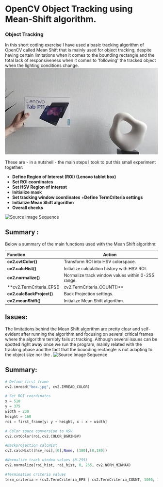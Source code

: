 # OpenCV Object Tracking using Mean-Shift algorithm.
### Object Tracking 

In this short coding exercise I have used a basic tracking algorithm of OpenCV called Mean Shift that is mainly used for object tracking, despite having certain limitations when it comes to the bounding rectangle and the total lack of responsiveness when it comes to 'following' the tracked object when the lighting conditions change. 
![Source Image Sequence](box_.jpg)

These are - in a nutshell - the main steps I took to put this small experiment together:

+ **Define Region of Interest (ROI) (Lenovo tablet box)**
+ **Set ROI coordinates**
+ **Set HSV Region of interest**
+ **Initialize mask**
+ **Set tracking window coordinates**
+**Define TermCriteria settings**
+ **Initialize Mean Shift algorithm**
+ **Overall checks**

![Source Image Sequence](box_general.gif)
## Summary : 
Below a summary of the main functions used with the Mean Shift algorithm:

| Function            |Action                                                                        |
|:--------------------|------------------------------------------------------------------------------|
|**cv2.cvtColor()**|Transform ROI into HSV colorspace.|
|**cv2.calcHist()**   |Initialize calculation history with HSV ROI.|
|**cv2.normalize()**|Normalize track window values within 0-255 range.|
|**cv2.TermCriteria_EPS() | cv2.TermCriteria_COUNT()**    | Algorithm termination criteria settings|
|**cv2.calcBackProject()**    | Back Projection settings.|
|**cv2.meanShift()**    | Initialize Mean Shift algorithm.|

## Issues:
The limitations behind the Mean Shift algorithm are pretty clear and self-evident after running the algorithm and focusing on several critical frames where the algorithm terribly fails at tracking. Although several issues can be spotted right away once we run the program, mainly related with the tracking phase and the fact that the bounding rectangle is not adapting to the object size nor the .
![Source Image Sequence](box_popup.gif)
## Summary:

```python
# Define first frame
cv2.imread("box.jpg", cv2.IMREAD_COLOR)
```
```python
# Set ROI coordinates
x = 510
y = 375
width = 230
height = 160
roi = first_frame[y: y + height, x : x + width]
```

```python
# Color space conversion to HSV
cv2.cvtColor(roi,cv2.COLOR_BGR2HSV)
```
```python
#Backprojection calcHist
cv2.calcHist([hsv_roi],[0],None, [180],[0,180])
```
```python
#Normalize track window values (0-255)
cv2.normalize(roi_hist, roi_hist, 0, 255, cv2.NORM_MINMAX)
```
```python
#Termination criteria values
term_criteria = (cv2.TermCriteria_EPS | cv2.TermCriteria_COUNT, 1000, 10)
```
